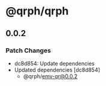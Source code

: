 # @qrph/qrph

## 0.0.2

### Patch Changes

- dc8d854: Update dependencies
- Updated dependencies [dc8d854]
  - @qrph/emv-qr@0.0.2
